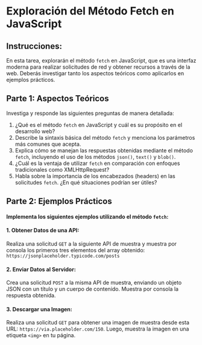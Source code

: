 # Exploración del Método Fetch en JavaScript

## Instrucciones:
En esta tarea, explorarán el método `fetch` en JavaScript, que es una interfaz moderna para realizar solicitudes de red y obtener recursos a través de la web. Deberás investigar tanto los aspectos teóricos como aplicarlos en ejemplos prácticos.

## Parte 1: Aspectos Teóricos
Investiga y responde las siguientes preguntas de manera detallada:
1. ¿Qué es el método `fetch` en JavaScript y cuál es su propósito en el desarrollo web?
2. Describe la sintaxis básica del método `fetch` y menciona los parámetros más
comunes que acepta.
3. Explica cómo se manejan las respuestas obtenidas mediante el método `fetch`,
incluyendo el uso de los métodos `json()`, `text()` y `blob()`.
4. ¿Cuál es la ventaja de utilizar `fetch` en comparación con enfoques tradicionales
como XMLHttpRequest?
5. Habla sobre la importancia de los encabezados (headers) en las solicitudes `fetch`.
¿En qué situaciones podrían ser útiles?

## Parte 2: Ejemplos Prácticos

#### Implementa los siguientes ejemplos utilizando el método `fetch`:
#### 1. Obtener Datos de una API:
Realiza una solicitud `GET` a la siguiente API de muestra y muestra por consola los primeros tres elementos del array obtenido: `https://jsonplaceholder.typicode.com/posts`
#### 2. Enviar Datos al Servidor:
Crea una solicitud `POST` a la misma API de muestra, enviando un objeto JSON con un título y un cuerpo de contenido. Muestra por consola la respuesta obtenida.
#### 3. Descargar una Imagen:
Realiza una solicitud `GET` para obtener una imagen de muestra desde esta URL: `https://via.placeholder.com/150`. Luego, muestra la imagen en una etiqueta `<img>` en tu página.